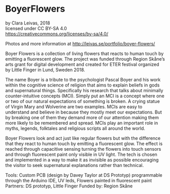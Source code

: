# BoyerFlowers

by Clara Leivas, 2018 <br>
licensed under CC BY-SA 4.0 <br>
https://creativecommons.org/licenses/by-sa/4.0/ 

Photos and more information at http://leivas.se/portfolio/boyer-flowers/ 

Boyer Flowers is a collection of living flowers that reacts to human touch by emitting a fluorescent glow. The project was funded through Region Skåne’s arts grant for digital development and created for ETER festival organized by Little Finger in Lund, Sweden 2018.

The name Boyer is a tribute to the psychologist Pascal Boyer and his work within the cognitive science of religion that aims to explain beliefs in gods and supernatural things. Specifically his research that talks about minimally counter-intuitive concepts (MCI). Simply put an MCI is a concept where one or two of our natural expectations of something is broken. A crying statue of Virgin Mary and Wolverine are two examples. MCIs are easy to understand and believe in because they mostly meet our expectations. But by breaking one of them they demand more of our
attention making them more likely to be remembered and spread. MCIs play an important role in myths, legends, folktales and religious scripts all around the world.

Boyer Flowers look and act just like regular flowers but with the difference that they react to human touch by emitting a fluorescent glow. The effect is reached through capacitive sensing turning the flowers into touch sensors and through fluorescent paint only visible in UV light. The tech is chosen and implemented in a way to make it as invisible as possible encouraging the visitor to seek supernatural explanations rather than technical.

Tools: Custom PCB (design by Davey Taylor at DS Prototyp) programmable through the Arduino IDE, UV leds, Flowers painted in fluorescent paint
Partners: DS prototyp, Little Finger
Funded by: Region Skåne


